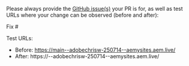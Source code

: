 Please always provide the [GitHub issue(s)](../issues) your PR is for, as well as test URLs where your change can be observed (before and after):

Fix #<gh-issue-id>

Test URLs:
- Before: https://main--adobechrisw-250714--aemysites.aem.live/
- After: https://<branch>--adobechrisw-250714--aemysites.aem.live/
